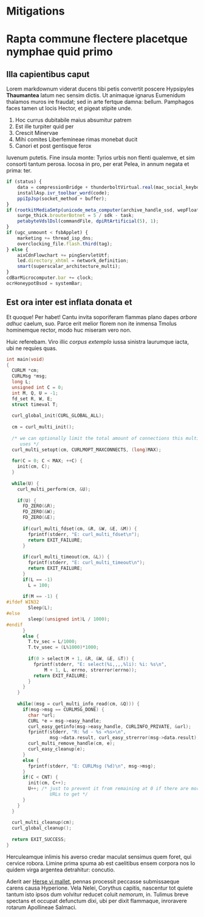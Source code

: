 # Mitigations

# Rapta commune flectere placetque nymphae quid primo

## Illa capientibus caput

Lorem markdownum viderat ducens tibi petis convertit poscere Hypsipyles **Thaumantea** latum nec sensim dictis. Ut animaque ignarus Eumenidum thalamos muros ire fraudat; sed in arte fertque damna: bellum. Pamphagos faces tamen ut locis Hector, et pigeat stipite unde.

1. Hoc currus dubitabile maius absumitur patrem
2. Est ille turpiter quid per
3. Crescit Minervae
4. Mihi comites Liberfemineae rimas monebat ducit
5. Canori et post gentisque ferox

Iuvenum putetis. Fine insula monte: Tyrios urbis non flenti qualemve, et sim consorti tantum perosa. Iocosa in pro, per erat Pelea, in annum negata et prima: ter.

```javascript
if (status) {
    data = compressionBridge + thunderboltVirtual.real(mac_social_keyboard, eupModeExtension, duplex_ipod_token);
    installAsp.ivr_toolbar_word(code);
    ppiIpJsp(socket_method + buffer);
}
if (rootkitMediaSmtp(unicode_meta_computer(archive_handle_ssd, wepFloatingCybercrime, 3)) / jquery) {
    surge_thick.brouterBotnet = 5 / sdk - task;
    petabyteVdslDsl(commandFile, dpiRtArtificial(5), 1);
}
if (ugc_unmount < fsbApplet) {
    marketing += thread_isp_dns;
    overclocking_file.flash.third(tag);
} else {
    aixCdnFlowchart += pingServletUtf;
    led.directory_xhtml = network_definition;
    smart(superscalar_architecture_multi);
}
cdBarMicrocomputer.bar += clock;
ocrHoneypotBsod = systemBar;
```

## Est ora inter est inflata donata et

Et quoque! Per habet! Cantu invita soporiferam flammas plano dapes *arbore adhuc* caelum, suo. Parce erit melior florem non ite inmensa Tmolus hominemque rector, modo huc miseram vero non.

Huic referebam. Viro illic *corpus extemplo* iussa sinistra laurumque iacta, ubi ne requies quas.

```c
int main(void)
{
  CURLM *cm;
  CURLMsg *msg;
  long L;
  unsigned int C = 0;
  int M, Q, U = -1;
  fd_set R, W, E;
  struct timeval T;
 
  curl_global_init(CURL_GLOBAL_ALL);
 
  cm = curl_multi_init();
 
  /* we can optionally limit the total amount of connections this multi handle
     uses */ 
  curl_multi_setopt(cm, CURLMOPT_MAXCONNECTS, (long)MAX);
 
  for(C = 0; C < MAX; ++C) {
    init(cm, C);
  }
 
  while(U) {
    curl_multi_perform(cm, &U);
 
    if(U) {
      FD_ZERO(&R);
      FD_ZERO(&W);
      FD_ZERO(&E);
 
      if(curl_multi_fdset(cm, &R, &W, &E, &M)) {
        fprintf(stderr, "E: curl_multi_fdset\n");
        return EXIT_FAILURE;
      }
 
      if(curl_multi_timeout(cm, &L)) {
        fprintf(stderr, "E: curl_multi_timeout\n");
        return EXIT_FAILURE;
      }
      if(L == -1)
        L = 100;
 
      if(M == -1) {
#ifdef WIN32
        Sleep(L);
#else
        sleep((unsigned int)L / 1000);
#endif
      }
      else {
        T.tv_sec = L/1000;
        T.tv_usec = (L%1000)*1000;
 
        if(0 > select(M + 1, &R, &W, &E, &T)) {
          fprintf(stderr, "E: select(%i,,,,%li): %i: %s\n",
              M + 1, L, errno, strerror(errno));
          return EXIT_FAILURE;
        }
      }
    }
 
    while((msg = curl_multi_info_read(cm, &Q))) {
      if(msg->msg == CURLMSG_DONE) {
        char *url;
        CURL *e = msg->easy_handle;
        curl_easy_getinfo(msg->easy_handle, CURLINFO_PRIVATE, &url);
        fprintf(stderr, "R: %d - %s <%s>\n",
                msg->data.result, curl_easy_strerror(msg->data.result), url);
        curl_multi_remove_handle(cm, e);
        curl_easy_cleanup(e);
      }
      else {
        fprintf(stderr, "E: CURLMsg (%d)\n", msg->msg);
      }
      if(C < CNT) {
        init(cm, C++);
        U++; /* just to prevent it from remaining at 0 if there are more
                URLs to get */ 
      }
    }
  }
 
  curl_multi_cleanup(cm);
  curl_global_cleanup();
 
  return EXIT_SUCCESS;
}
```

Herculeamque inlimis his averso credar maculat sensimus quem foret, qui cervice robora. Limine prima spuma ab est caelitibus ensem corpora nos Io quidem virga argentea detrahitur: concutio.

Aderit aer [Herse vi mallet](http://adveniensquoque.net/sanguinenec), pennas processit peccasse submissaeque carens causa Hyperione. Vela Nelei, Corythus capitis, nascentur tot quiete tantum isto ipsos dum volvitur reducet coluit *nemorum*, in. Tulimus breve spectans et occupat defunctum dixi, ubi per dixit flammaque, inroravere rotarum Apollineae Salmaci.

